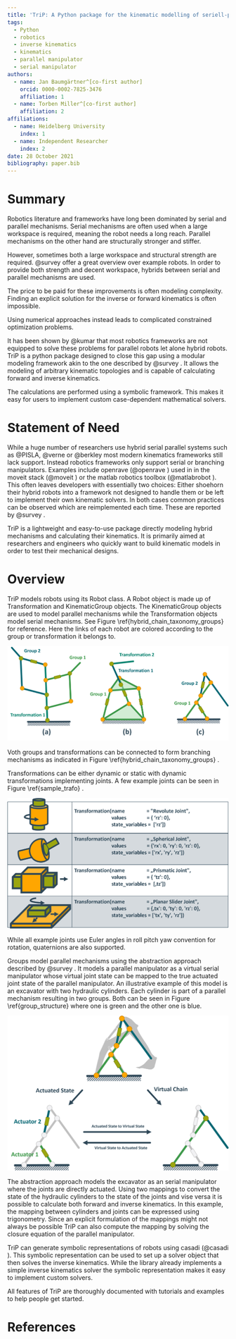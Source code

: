```yaml
---
title: 'TriP: A Python package for the kinematic modelling of seriell-parallel hybrid robots'
tags:
  - Python
  - robotics
  - inverse kinematics
  - kinematics
  - parallel manipulator
  - serial manipulator
authors:
  - name: Jan Baumgärtner^[co-first author]
    orcid: 0000-0002-7825-3476
    affiliation: 1
  - name: Torben Miller^[co-first author]
    affiliation: 2
affiliations:
  - name: Heidelberg University
    index: 1
  - name: Independent Researcher
    index: 2
date: 28 October 2021
bibliography: paper.bib
---
```


# Summary

​Robotics literature and frameworks have long been dominated by serial and parallel mechanisms.
Serial mechanisms are often used when a large workspace is required, meaning the robot needs a long reach.
Parallel mechanisms on the other hand are structurally stronger and stiffer.

However, sometimes both a large workspace and structural strength are required.
 @survey offer a great overview over example robots.
In order to provide both strength and decent workspace, hybrids between serial and parallel mechanisms are used.


​The price to be paid for these improvements is often modeling complexity.
​Finding an explicit solution for the inverse or forward kinematics is often impossible.

Using numerical approaches instead leads to complicated constrained optimization problems. ​

It has been shown by ​@​kumar​ that most robotics frameworks are not equipped to solve these problems for parallel robots let alone hybrid robots.
​TriP is a python package designed to close this gap using a modular modeling framework akin to the one described by ​@survey​ .
​It allows the modeling of arbitrary kinematic topologies and is capable of calculating forward and inverse kinematics.

The calculations are performed using a symbolic framework.
This makes it easy for users to implement custom case-dependent mathematical solvers.

# Statement of Need
While a huge number of researchers use hybrid serial parallel systems such as @PISLA, @verne or @berkley most modern kinematics frameworks still lack support.
Instead robotics frameworks only support serial or branching manipulators.
Examples include openrave (@openrave ) used in in the moveit stack (@moveit )  or the matlab robotics toolbox (@matlabrobot ).
​This often leaves developers with essentially two choices:
Either shoehorn their hybrid robots into a framework not designed to handle them or be left to implement their own kinematic solvers.
In both cases common practices can be observed which are reimplemented each time.
These are reported by @survey .

​TriP is a lightweight and easy-to-use package directly modeling hybrid mechanisms and calculating their kinematics.
​It is primarily aimed at researchers and engineers who quickly want to build kinematic models in order to test their mechanical designs.

# Overview

​TriP models robots using its Robot class.
​A Robot object is made up of Transformation and KinematicGroup objects. The KinematicGroup objects are used to model parallel mechanisms while the Transformation objects model serial mechanisms. See Figure ​\ref{hybrid_chain_taxonomy_groups} for reference. Here the links of each robot are colored according to the group or transformation it belongs to.

![Different Hybrid Robot types and their object structure \label{hybrid_chain_taxonomy_groups}](hybrid_chain_taxonomy_groups.png)

Voth groups and transformations can be connected to form branching mechanisms as indicated in Figure \ref{hybrid_chain_taxonomy_groups} .

​Transformations can be either dynamic or static with dynamic transformations implementing joints.
​A few example joints can be seen in Figure ​​\ref{sample_trafo} .

![Sample Joints using the Transformation class \label{sample_trafo}](sample_transformations.png)

While all example joints use Euler angles in roll pitch yaw convention for rotation, quaternions are also supported.

​Groups model parallel mechanisms using the abstraction approach described by  ​@survey​ .
​It models a parallel manipulator as a virtual serial manipulator whose virtual joint state can be mapped to the true actuated joint state of the parallel manipulator.
An illustrative example of this model is an excavator with two hydraulic cylinders.
Each cylinder is part of a parallel mechanism resulting in two groups. Both can be seen in Figure \ref{group_structure}
​where one is green and the other one is blue.

![Excavator Arm build from two Groups (green and blue) \label{group_structure}](group_structure.png)

The abstraction approach models the excavator as an serial manipulator where the joints are directly actuated.
Using two mappings to convert the state of the hydraulic cylinders to the state of the joints and vise versa it is possible to calculate both forward and inverse kinematics.
​In this example, the mapping between cylinders and joints can be expressed using trigonometry.
Since an explicit formulation of the mappings might not always be possible TriP can also compute the mapping by solving the closure equation of the parallel manipulator.

TriP can generate symbolic representations of robots using casadi (​@casadi ).
​This symbolic representation can be used to set up a solver object that then solves the inverse kinematics.
​While the library already implements a simple inverse kinematics solver the symbolic representation makes it easy to implement custom solvers.

​All features of TriP are thoroughly documented with tutorials and examples to help people get started.

# References